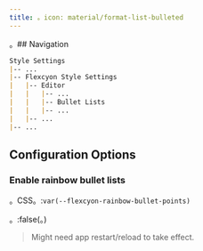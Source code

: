 ```yaml
---
title: 。icon: material/format-list-bulleted
---
```


。## Navigation

```md
Style Settings
|-- ...
|-- Flexcyon Style Settings
|   |-- Editor
|   |   |-- ...
|   |   |-- Bullet Lists
|   |   |-- ...
|   |-- ...
|-- ...
```

## Configuration Options

### Enable rainbow bullet lists

。CSS。:`var(--flexcyon-rainbow-bullet-points)`

。:false(。)
> Might need app restart/reload to take effect.

